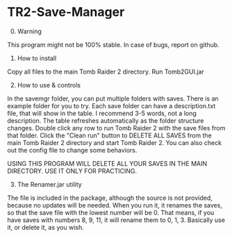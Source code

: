 # TR2-Save-Manager
0) Warning

This program might not be 100% stable. In case of bugs, report on github.

1) How to install

Copy all files to the main Tomb Raider 2 directory. Run Tomb2GUI.jar

2) How to use & controls

In the savemgr folder, you can put multiple folders with saves. There is an example folder for you to try.
Each save folder can have a description.txt file, that will show in the table. I recommend 3-5 words, not a long description.
The table refreshes automatically as the folder structure changes.
Double click any row to run Tomb Raider 2 with the save files from that folder.
Click the "Clean run" button to DELETE ALL SAVES from the main Tomb Raider 2 directory and start Tomb Raider 2.
You can also check out the config file to change some behaviors.

USING THIS PROGRAM WILL DELETE ALL YOUR SAVES IN THE MAIN DIRECTORY. USE IT ONLY FOR PRACTICING.


3) The Renamer.jar utility

The file is included in the package, although the source is not provided, because no updates will be needed.
When you run it, it renames the saves, so that the save file with the lowest number will be 0.
That means, if you have saves with numbers 8, 9, 11, it will rename them to 0, 1, 3. 
Basically use it, or delete it, as you wish.
